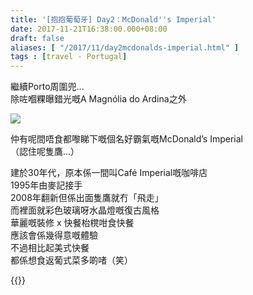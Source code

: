 ```yaml
---
title: '[抱抱葡萄牙] Day2：McDonald''s Imperial'
date: 2017-11-21T16:38:00.000+08:00
draft: false
aliases: [ "/2017/11/day2mcdonalds-imperial.html" ]
tags : [travel - Portugal]
---
```


繼續Porto周圍兜...  
除咗嗰粿曝錯光嘅A Magnólia do Ardina之外  

![](https://c1.staticflickr.com/5/4555/38356240612_690dfdcab8_z.jpg)

仲有呢間唔食都嚟睇下嘅個名好霸氣嘅McDonald’s Imperial  
（認住呢隻鷹...）  
  
建於30年代，原本係一間叫Café Imperial嘅咖啡店  
1995年由麥記接手  
2008年翻新但係出面隻鷹就冇「飛走」  
而裡面就彩色玻璃呀水晶燈嘅復古風格  
華麗嘅裝修 x 快餐枱櫈咁食快餐  
應該會係幾得意嘅體驗  
不過相比起美式快餐  
都係想食返葡式菜多啲啫（笑）  
  
  

{{<portugal>}}  
